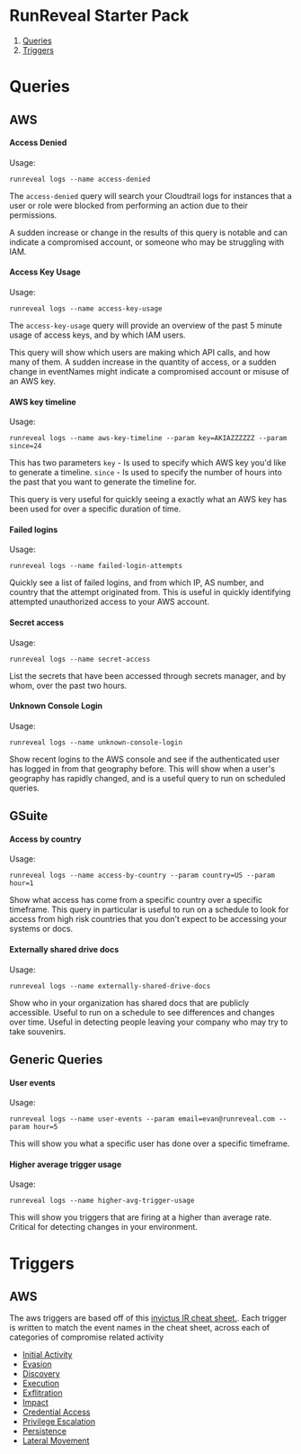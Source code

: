 # RunReveal Starter Pack
1. [Queries](#queries)
2. [Triggers](#triggers)

# Queries
## AWS
#### Access Denied
Usage:
```
runreveal logs --name access-denied
```
The `access-denied` query will search your Cloudtrail logs for instances that a user or role were blocked from performing an action due to their permissions.

A sudden increase or change in the results of this query is notable and can indicate a compromised account, or someone who may be struggling with IAM.

#### Access Key Usage
Usage:
```
runreveal logs --name access-key-usage
```
The `access-key-usage` query will provide an overview of the past 5 minute usage of access keys, and by which IAM users.

This query will show which users are making which API calls, and how many of them. A sudden increase in the quantity of access, or a sudden change in eventNames might indicate a compromised account or misuse of an AWS key.

#### AWS key timeline
Usage:
```
runreveal logs --name aws-key-timeline --param key=AKIAZZZZZZ --param since=24
```
This has two parameters
`key` -  Is used to specify which AWS key you'd like to generate a timeline.
`since` - Is used to specify the number of hours into the past that you want to generate the timeline for.

This query is very useful for quickly seeing a exactly what an AWS key has been used for over a specific duration of time.

#### Failed logins
Usage:
```
runreveal logs --name failed-login-attempts
```

Quickly see a list of failed logins, and from which IP, AS number, and country that the attempt originated from. This is useful in quickly identifying attempted unauthorized access to your AWS account.

#### Secret access
Usage:
```
runreveal logs --name secret-access
```
List the secrets that have been accessed through secrets manager, and by whom, over the past two hours.

#### Unknown Console Login
Usage:
```
runreveal logs --name unknown-console-login
```
Show recent logins to the AWS console and see if the authenticated user has logged in from that geography before. This will show when a user's geography has rapidly changed, and is a useful query to run on scheduled queries.

## GSuite
#### Access by country
Usage:
```
runreveal logs --name access-by-country --param country=US --param hour=1
```
Show what access has come from a specific country over a specific timeframe. This query in particular is useful to run on a schedule to look for access from high risk countries that you don't expect to be accessing your systems or docs.

#### Externally shared drive docs
Usage:
```
runreveal logs --name externally-shared-drive-docs
```
Show who in your organization has shared docs that are publicly accessible. Useful to run on a schedule to see differences and changes over time. Useful in detecting people leaving your company who may try to take souvenirs. 

## Generic Queries
#### User events
Usage:
```
runreveal logs --name user-events --param email=evan@runreveal.com --param hour=5
```
This will show you what a specific user has done over a specific timeframe.

#### Higher average trigger usage
Usage:
```
runreveal logs --name higher-avg-trigger-usage
```

This will show you triggers that are firing at a higher than average rate. Critical for detecting changes in your environment.


# Triggers
## AWS
The aws triggers are based off of this [invictus IR cheat sheet.](https://invictus-ir.medium.com/aws-cloudtrail-cheat-sheet-dcf2b92e37e2). Each trigger is written to match the event names in the cheat sheet, across each of categories of compromise related activity 
 - [Initial Activity](https://github.com/runreveal/starterpack/blob/main/aws/triggers/initial-access.py)
 - [Evasion](https://github.com/runreveal/starterpack/blob/main/aws/triggers/evasion.py)
 - [Discovery](https://github.com/runreveal/starterpack/blob/main/aws/triggers/discovery.py)
 - [Execution](https://github.com/runreveal/starterpack/blob/main/aws/triggers/execution.py)
 - [Exflitration](https://github.com/runreveal/starterpack/blob/main/aws/triggers/exfil.py)
 - [Impact](https://github.com/runreveal/starterpack/blob/main/aws/triggers/impact.py)
 - [Credential Access](https://github.com/runreveal/starterpack/blob/main/aws/triggers/secrets.py)
 - [Privilege Escalation](https://github.com/runreveal/starterpack/blob/main/aws/triggers/priv-escalation.py)
 - [Persistence](https://github.com/runreveal/starterpack/blob/main/aws/triggers/persistence.py)
 - [Lateral Movement](https://github.com/runreveal/starterpack/blob/main/aws/triggers/lateral-movement.py)


  